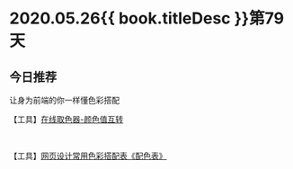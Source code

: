 # 2020.05.26{{ book.titleDesc }}第79天


## 今日推荐

让身为前端的你一样懂色彩搭配

【工具】[在线取色器-颜色值互转](https://www.w3xue.com/tools/colorol/)

<br />

【工具】[网页设计常用色彩搭配表《配色表》](http://tool.c7sky.com/webcolor/)

